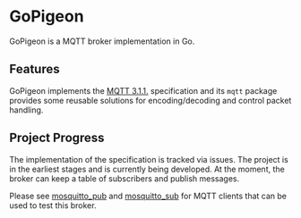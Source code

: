# GoPigeon

GoPigeon is a MQTT broker implementation in Go.

## Features

GoPigeon implements the [MQTT 3.1.1.](http://docs.oasis-open.org/mqtt/mqtt/v3.1.1/os/mqtt-v3.1.1-os.html) specification and its `mqtt` package provides some reusable solutions for encoding/decoding and control packet handling.

## Project Progress

The implementation of the specification is tracked via issues. The project is in the earliest stages and is currently being developed. At the moment, the broker can keep a table of subscribers and publish messages.

Please see [mosquitto_pub](https://mosquitto.org/man/mosquitto_pub-1.html) and [mosquitto_sub](https://mosquitto.org/man/mosquitto_sub-1.html) for MQTT clients that can be used to test this broker.
